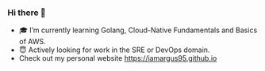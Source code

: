 ### Hi there 👋

- 🎓 I’m currently learning Golang, Cloud-Native Fundamentals and Basics of AWS.
- 😇 Actively looking for work in the SRE or DevOps domain.
- Check out my personal website https://iamargus95.github.io

<!--
**iamargus95/iamargus95** is a ✨ _special_ ✨ repository because its `README.md` (this file) appears on your GitHub profile.

Here are some ideas to get you started:

- 🔭 I’m currently working on ...
- 🌱 I’m currently learning ...
- 👯 I’m looking to collaborate on ...
- 🤔 I’m looking for help with ...
- 💬 Ask me about ...
- 📫 How to reach me: ...
- 😄 Pronouns: ...
- ⚡ Fun fact: ...
-->
